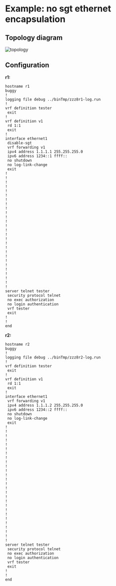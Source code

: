# Example: no sgt ethernet encapsulation

## **Topology diagram**

![topology](/img/crypt-sgt19.tst.png)

## **Configuration**

**r1:**
```
hostname r1
buggy
!
logging file debug ../binTmp/zzz8r1-log.run
!
vrf definition tester
 exit
!
vrf definition v1
 rd 1:1
 exit
!
interface ethernet1
 disable-sgt
 vrf forwarding v1
 ipv4 address 1.1.1.1 255.255.255.0
 ipv6 address 1234::1 ffff::
 no shutdown
 no log-link-change
 exit
!
!
!
!
!
!
!
!
!
!
!
!
!
!
!
!
!
!
!
!
!
!
!
!
!
!
!
server telnet tester
 security protocol telnet
 no exec authorization
 no login authentication
 vrf tester
 exit
!
!
end
```

**r2:**
```
hostname r2
buggy
!
logging file debug ../binTmp/zzz8r2-log.run
!
vrf definition tester
 exit
!
vrf definition v1
 rd 1:1
 exit
!
interface ethernet1
 vrf forwarding v1
 ipv4 address 1.1.1.2 255.255.255.0
 ipv6 address 1234::2 ffff::
 no shutdown
 no log-link-change
 exit
!
!
!
!
!
!
!
!
!
!
!
!
!
!
!
!
!
!
!
!
!
!
!
!
!
!
!
server telnet tester
 security protocol telnet
 no exec authorization
 no login authentication
 vrf tester
 exit
!
!
end
```

